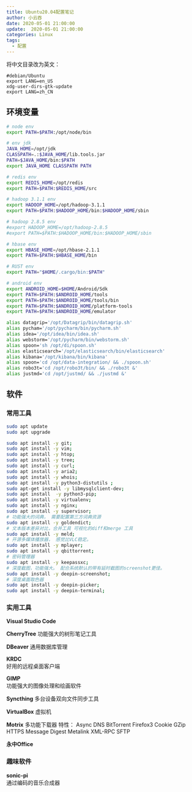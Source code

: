 ```yaml
---
title: Ubuntu20.04配置笔记
author: 小云吞
date: 2020-05-01 21:00:00
update:  2020-05-01 21:00:00
categories: Linux
tags: 
  - 配置
---
```


将中文目录改为英文：

    #debian/Ubuntu
    export LANG=en_US
    xdg-user-dirs-gtk-update
    export LANG=zh_CN

## 环境变量

```bash
# node env
export PATH=$PATH:/opt/node/bin

# env jdk
JAVA_HOME=/opt/jdk
CLASSPATH=.:$JAVA_HOME/lib.tools.jar
PATH=$JAVA_HOME/bin:$PATH
export JAVA_HOME CLASSPATH PATH

# redis env
export REDIS_HOME=/opt/redis
export PATH=$PATH:$REDIS_HOME/src

# hadoop 3.1.1 env
export HADOOP_HOME=/opt/hadoop-3.1.1
export PATH=$PATH:$HADOOP_HOME/bin:$HADOOP_HOME/sbin

# hadoop 2.8.5 env
#export HADOOP_HOME=/opt/hadoop-2.8.5
#export PATH=$PATH:$HADOOP_HOME/bin:$HADOOP_HOME/sbin

# hbase env
export HBASE_HOME=/opt/hbase-2.1.1
export PATH=$PATH:$HBASE_HOME/bin

# RUST env
export PATH="$HOME/.cargo/bin:$PATH"

# android env
export ANDROID_HOME=$HOME/Android/Sdk
export PATH=$PATH:$ANDROID_HOME/tools
export PATH=$PATH:$ANDROID_HOME/tools/bin
export PATH=$PATH:$ANDROID_HOME/platform-tools
export PATH=$PATH:$ANDROID_HOME/emulator

alias datagrip='/opt/Datagrip/bin/datagrip.sh'
alias pycham='/opt/pycharm/bin/pycharm.sh'
alias idea='/opt/idea/bin/idea.sh'
alias webstorm='/opt/pycharm/bin/webstorm.sh'
alias spoon='sh /opt/di/spoon.sh'
alias elasticsearch='/opt/elasticsearch/bin/elasticsearch'
alias kibana='/opt/kibana/bin/kibana'
alias spoon='cd /opt/data-integration/ && ./spoon.sh'
alias robo3t='cd /opt/robo3t/bin/ && ./robo3t &'
alias justmd='cd /opt/justmd/ && ./justmd &'

```

## 软件

### 常用工具

```bash
sudo apt update
sudo apt upgrade

sudo apt install -y git;
sudo apt install -y vim;
sudo apt install -y htop;
sudo apt install -y tree;
sudo apt install -y curl;
sudo apt install -y aria2;
sudo apt install -y whois;
sudo apt install -y python3-distutils ;
sudo apt-get install -y libmysqlclient-dev;
sudo apt install  -y python3-pip;
sudo apt install -y virtualenv;
sudo apt install -y nginx;
sudo apt install -y supervisor;
# 功能强大的词典， 需要配置第三方词典资源
sudo apt install -y goldendict;
# 文本版本差异对比，合并工具 可视化的diff和merge 工具
sudo apt install -y meld;
# 开源多媒体播放器， 感觉比VLC稳定。
sudo apt install -y mplayer;
sudo apt install -y qbittorrent;
# 密码管理器
sudo apt install -y keepassxc;
# 深度截图，功能强大。 配合系统默认的带有延时截图的screenshot更佳。
sudo apt install -y deepin-screenshot;
# 深度桌面取色器
sudo apt install -y deepin-picker;
sudo apt install -y deepin-terminal;
```
### 实用工具
**Visual Studio Code**

**CherryTree**
  功能强大的树形笔记工具

**DBeaver**
  通用数据库管理

**KRDC**  
  好用的远程桌面客户端

**GIMP**  
  功能强大的图像处理和绘画软件
  
**Syncthing**
  多台设备双向文件同步工具

**VirtualBox**
  虚拟机

**Motrix**
多功能下载器 
特性： Async DNS BitTorrent Firefox3 Cookie GZip HTTPS Message Digest Metalink XML-RPC SFTP

**永中Office**


### 趣味软件

**sonic-pi**  
  通过编码的音乐合成器








